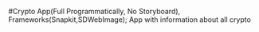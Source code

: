 #Crypto App(Full Programmatically, No Storyboard), Frameworks(Snapkit,SDWebImage); 
App with information about all crypto
